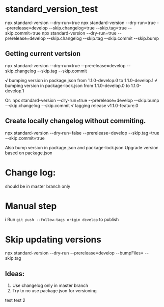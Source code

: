 # standard_version_test
npx standard-version --dry-run=true
npx standard-version --dry-run=true --prerelease=develop --skip.changelog=true --skip.tag=true --skip.commit=true
npx standard-version --dry-run=true --prerelease=develop --skip.changelog --skip.tag --skip.commit --skip.bump


## Getting current vertsion
npx standard-version --dry-run=true --prerelease=develop --skip.changelog --skip.tag --skip.commit

√ bumping version in package.json from 1.1.0-develop.0 to 1.1.0-develop.1
√ bumping version in package-lock.json from 1.1.0-develop.0 to 1.1.0-develop.1

Or:
npx standard-version --dry-run=true --prerelease=develop --skip.bump --skip.changelog  --skip.commit
√ tagging release v1.1.0-feature.0

## Create locally changelog without commiting. 
npx standard-version --dry-run=false --prerelease=develop --skip.tag=true --skip.commit=true

Also bump version in package.json and package-lock.json
Upgrade version based on package.json


# Change log:
should be in master branch only

# Manual step
i Run `git push --follow-tags origin develop` to publish

# Skip updating versions
npx standard-version --dry-run --prerelease=develop --bumpFiles= --skip.tag

## Ideas:
1. Use changelog only in master branch
2. Try to no use package.json for versioning

test
test 2